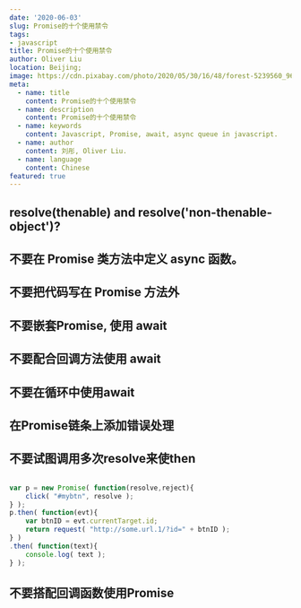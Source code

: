 ```yaml
---
date: '2020-06-03'
slug: Promise的十个使用禁令
tags:
- javascript
title: Promise的十个使用禁令
author: Oliver Liu
location: Beijing;
image: https://cdn.pixabay.com/photo/2020/05/30/16/48/forest-5239560_960_720.jpg
meta:
  - name: title
    content: Promise的十个使用禁令
  - name: description
    content: Promise的十个使用禁令
  - name: keywords
    content: Javascript, Promise, await, async queue in javascript.
  - name: author
    content: 刘彤, Oliver Liu.
  - name: language
    content: Chinese
featured: true
---
```


## resolve(thenable) and resolve('non-thenable-object')?

## 不要在 Promise 类方法中定义 async 函数。

## 不要把代码写在 Promise 方法外

## 不要嵌套Promise, 使用 await

## 不要配合回调方法使用 await

## 不要在循环中使用await

## 在Promise链条上添加错误处理

## 不要试图调用多次resolve来使then
```javascript

var p = new Promise( function(resolve,reject){
    click( "#mybtn", resolve );
} );
p.then( function(evt){
    var btnID = evt.currentTarget.id;
    return request( "http://some.url.1/?id=" + btnID );
} )
.then( function(text){
    console.log( text );
} );

```

## 不要搭配回调函数使用Promise


